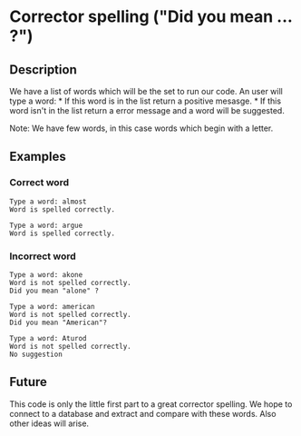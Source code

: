 
# Corrector spelling ("Did you mean ... ?")

## Description

   We have a list of words which will be the set to run our code.
   An user will type a word:
      * If this word is in the list return a positive mesasge.
      * If this word isn't in the list return a error message and a word will be suggested.

Note: We have few words, in this case words which begin with a letter.

## Examples

### Correct word

~~~
Type a word: almost
Word is spelled correctly.
~~~

~~~
Type a word: argue
Word is spelled correctly.
~~~

### Incorrect word

~~~
Type a word: akone
Word is not spelled correctly.
Did you mean "alone" ?
~~~

~~~
Type a word: american
Word is not spelled correctly.
Did you mean "American"?
~~~

~~~
Type a word: Aturod
Word is not spelled correctly.
No suggestion
~~~

## Future

   This code is only the little first part to a great corrector spelling.
   We hope to connect to a database and extract and compare with these words.
   Also other ideas will arise.

   

   
